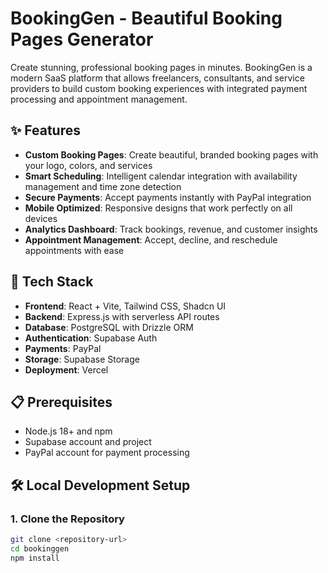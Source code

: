 # BookingGen - Beautiful Booking Pages Generator

Create stunning, professional booking pages in minutes. BookingGen is a modern SaaS platform that allows freelancers, consultants, and service providers to build custom booking experiences with integrated payment processing and appointment management.

## ✨ Features

- **Custom Booking Pages**: Create beautiful, branded booking pages with your logo, colors, and services
- **Smart Scheduling**: Intelligent calendar integration with availability management and time zone detection
- **Secure Payments**: Accept payments instantly with PayPal integration
- **Mobile Optimized**: Responsive designs that work perfectly on all devices
- **Analytics Dashboard**: Track bookings, revenue, and customer insights
- **Appointment Management**: Accept, decline, and reschedule appointments with ease

## 🚀 Tech Stack

- **Frontend**: React + Vite, Tailwind CSS, Shadcn UI
- **Backend**: Express.js with serverless API routes
- **Database**: PostgreSQL with Drizzle ORM
- **Authentication**: Supabase Auth
- **Payments**: PayPal
- **Storage**: Supabase Storage
- **Deployment**: Vercel

## 📋 Prerequisites

- Node.js 18+ and npm
- Supabase account and project
- PayPal account for payment processing

## 🛠️ Local Development Setup

### 1. Clone the Repository

```bash
git clone <repository-url>
cd bookinggen
npm install

